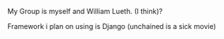 My Group is myself and William Lueth. (I think)?

Framework i plan on using is Django (unchained is a sick movie)